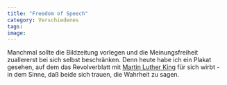 ```yaml
---
title: "Freedom of Speech"
category: Verschiedenes
tags: 
image: 
---
```


Manchmal sollte die Bildzeitung vorlegen und die Meinungsfreiheit zuallererst bei sich selbst beschränken. Denn heute habe ich ein Plakat gesehen, auf dem das Revolverblatt mit [Martin Luther King](http://de.wikipedia.org/wiki/Martin_Luther_King) für sich wirbt - in dem Sinne, daß beide sich trauen, die Wahrheit zu sagen.